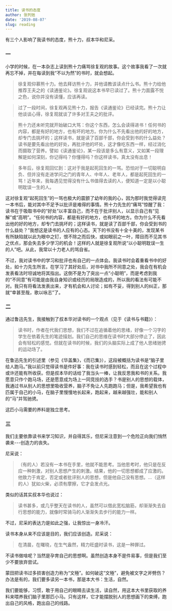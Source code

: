 ```yaml
---
title: 读书的态度
author: 张列弛
date: '2019-08-07'
slug: reading
--- 
```

有三个人影响了我读书的态度，熊十力，叔本华和尼采。  

### 一

小学的时候，在一本杂志上读到熊十力痛骂徐复观的故事。这个故事我看了一次就再忘不掉，并在每读到我“不以为然”的书时，就会想起。  

> 徐复观仰慕熊十力。他去拜访熊十力，并他请教该读点什么书。熊十力给他推荐王夫之的《读通鉴论》。徐复观说这本书早已读过了。熊十力面露不悦之色，说你并没有读懂，应该再读。  

> 过了一段时间，徐复观再见熊十力，报告《读通鉴论》已经读完。熊十力让他谈谈心得，徐复观就谈了许多对王夫之的批评。 

> 熊十力还未听完就开始破口大骂：你这个东西，怎么会读得进书！任何书的内容，都是有好的地方，也有坏的地方。你为什么不先看出他的好的地方，却专门去挑坏的；这样读书，就是读了百部千部，你会受到书的什么益处？读书是要先看出他的好处，再批评他的坏处，这才像吃东西一样，经过消化而摄取了营养。譬如《读通鉴论》，某一段该是多么有意义，又如某一段理解是如何深刻，你记得吗？你懂得吗？你这样读书，真太没有出息！   

> 多年后，徐复观回忆到：这对于我是起死回生的一骂。恐怕对于一切聪明自负、但并没有走进学问之门的青年人、中年人、老年人，都是起死回生的一骂！近年来，我每遇见觉得没有什么书值得去读的人，便知道一定是以小聪明耽误一生的人。

这对徐复观“起死回生”的一骂也极大的震颤了幼年的我的心，因为那时我觉得读完一本书后，能对其中不足予以批评是难得的事情。熊十力先生的“痛骂”惊醒了我：读书在于吸取书中的“好处”以丰富自己，而不在于批评别人，以显示自己有“见解”或“高明”。“任何书的内容，都是有好的地方，也有坏的地方。你为什么不先看出他的好的地方，却专门去挑坏的；这样读书，就是读了百部千部，你会受到书的什么益处？”我想这是读书的人应有的心态。天下的书没有十全十美的，发现某书有所缺陷就以此为眼中之钉，恨不除之而后快，或如眼前之一叶，障目而不见其书之优点，那会失去多少学习的机会！这样的人就是徐复观所说“以小聪明耽误一生的人”吧。从此，我常以十力老人的骂自省。   

不过，我对读书中的学习和批评也有自己的一点体会。我读书时会着重看书中的好处，如十力先生所言。在学习了其好处后，对书中我所不同意之处，我会在有机会发表看法时坦诚地将其指出。这倒不是为了突出一点“小聪明”，而是考虑到我的“不同意”有可能是由我自身知识或经历的局限造成的，所以我的看法有可能不对。我只有将看法发表出来，才有机会和人讨论；如有不妥，得到别人的纠正，那就“幸甚至哉，歌以咏志”了。

### 二 

通过鲁迅先生，我接触到了叔本华对读书的一个观点（见于《读书与书籍》）： 

> 读书时，作者在代我们思想，我们不过在追循着他的思绪，好像一个习字的学生在依着先生的笔迹描划。我们自己的思维在读书时大部分停止了，因此会有轻松的感觉。但就在读书的时候，我们的头脑实际上成了他人思绪驰骋的运动场了。 

在鲁迅先生的引述里（参见《华盖集》，《而已集》），这段被概括为读书是“脑子里给人跑马。”我以前只觉得读书是件好事：我在读书时感到轻松，而且在这个过程中或许还能有所收获。但是叔本华的话给了我当头一棒，让我反思我和书的关系。我愿意只作个跑马场，还是愿意成为场上一同竞技的选手？书是别人的思想的载体，我通过书从别人的思想里吸收营养，脑子不免让人先跑跑马；但是，我希望我也有匹属于自己的小马，在脑子里慢慢地长起来，跑起来，越来越强壮，能和别人的“马”并驾驰骋。    

这匹小马需要的养料是独立思考。

### 三  

我们主要依靠读书来学习知识，并自得其乐，但尼采注意到一个危险正向我们悄然袭来---创造力的丧失。  

尼采说： 

> （有的人）若没有一本书在手里，他就不能思考。当他思考时，他只是在反应一种刺激，对别人思想产生的刺激。结果，他的一切思想都成了应激的。他致力于肯定，否定或者批评别人的思想，但是他自己没有思想。...（这样的人）犹如火柴，必须有摩擦，它才会发点光。  

类似的话其实叔本华也说过：  

> 读书甚多，或几乎整天在读书的人，虽然可以借此宽松脑筋，却渐渐失去自行思想的能力，就像时常骑马的人渐渐失去步行的能力一样。   

不过，尼采的表达力是如此之强，让我惊出一身冷汗。   

读书本身从来不应该是目的，我们应该创造。尼采说：  

> 在清晨，在曙晓，在生气盎然，精力旺盛时读书，这是一种罪过。  

不读书做啥呢？当然是孕育自己的思想啊。虽然创造本身不是件易事，但是我们至少不要放弃尝试。  

蒙田把读书过多损害创造力称为“文殛”。如何破这“文殛”，避免被文字之斧劈伤？办法是有的，我们要多读另一本书，那是本大书：生活，自然。   

我们要能够，习惯，敢于用自己的眼睛去读生活，读自然，用这本大书里获取的养料来喂养我们脑子里那匹小马。只有这样，它才能摆脱别人的思想画下的束缚，跑出自己的风格，跑出自己的线路。  


　　






